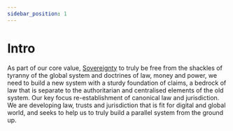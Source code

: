 ```yaml
---
sidebar_position: 1
---
```


# Intro

As part of our core value, [Sovereignty](http://localhost:3000/docs/intro/our-values#sovereignty) to truly be free from the shackles of tyranny of the global system and doctrines of law, money and power, we need to build a new system with a sturdy foundation of claims, a bedrock of law that is separate to the authoritarian and centralised elements of the old system. Our key focus re-establishment of canonical law and jurisdiction. We are developing law, trusts and jurisdiction that is fit for digital and global world, and seeks to help us to truly build a parallel system from the ground up.  
